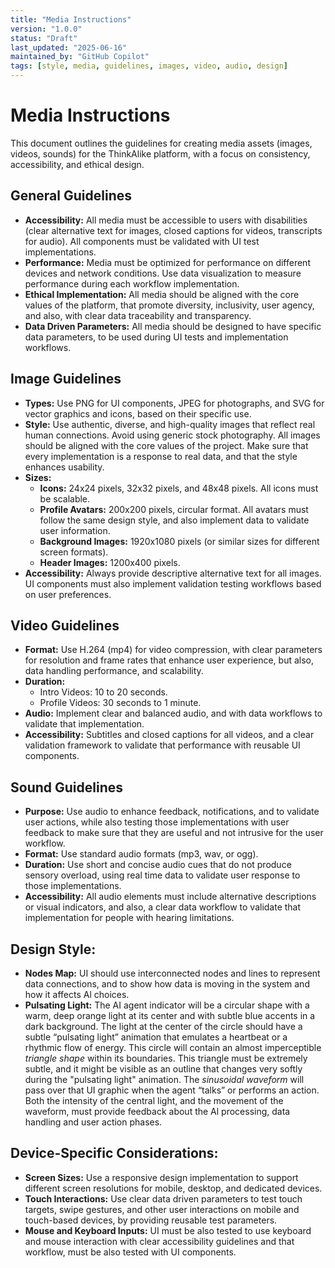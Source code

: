 ```yaml
---
title: "Media Instructions"
version: "1.0.0"
status: "Draft"
last_updated: "2025-06-16"
maintained_by: "GitHub Copilot"
tags: [style, media, guidelines, images, video, audio, design]
---
```


# Media Instructions

This document outlines the guidelines for creating media assets (images, videos, sounds) for the ThinkAlike platform, with a focus on consistency, accessibility, and ethical design.

## General Guidelines

*   **Accessibility:** All media must be accessible to users with disabilities (clear alternative text for images, closed captions for videos, transcripts for audio). All components must be validated with UI test implementations.
*   **Performance:** Media must be optimized for performance on different devices and network conditions. Use data visualization to measure performance during each workflow implementation.
*   **Ethical Implementation:** All media should be aligned with the core values of the platform, that promote diversity, inclusivity, user agency, and also, with clear data traceability and transparency.
*   **Data Driven Parameters:** All media should be designed to have specific data parameters, to be used during UI tests and implementation workflows.

## Image Guidelines

*   **Types:** Use PNG for UI components, JPEG for photographs, and SVG for vector graphics and icons, based on their specific use.
*   **Style:** Use authentic, diverse, and high-quality images that reflect real human connections. Avoid using generic stock photography. All images should be aligned with the core values of the project. Make sure that every implementation is a response to real data, and that the style enhances usability.
*   **Sizes:**
    *   **Icons:** 24x24 pixels, 32x32 pixels, and 48x48 pixels. All icons must be scalable.
    *   **Profile Avatars:** 200x200 pixels, circular format. All avatars must follow the same design style, and also implement data to validate user information.
    *   **Background Images:** 1920x1080 pixels (or similar sizes for different screen formats).
    *   **Header Images:** 1200x400 pixels.
*   **Accessibility:** Always provide descriptive alternative text for all images. UI components must also implement validation testing workflows based on user preferences.

## Video Guidelines

*   **Format:** Use H.264 (mp4) for video compression, with clear parameters for resolution and frame rates that enhance user experience, but also, data handling performance, and scalability.
*   **Duration:**
    *   Intro Videos: 10 to 20 seconds.
    *   Profile Videos: 30 seconds to 1 minute.
*   **Audio:** Implement clear and balanced audio, and with data workflows to validate that implementation.
*   **Accessibility:** Subtitles and closed captions for all videos, and a clear validation framework to validate that performance with reusable UI components.

## Sound Guidelines

*   **Purpose:** Use audio to enhance feedback, notifications, and to validate user actions, while also testing those implementations with user feedback to make sure that they are useful and not intrusive for the user workflow.
*   **Format:** Use standard audio formats (mp3, wav, or ogg).
*   **Duration:** Use short and concise audio cues that do not produce sensory overload, using real time data to validate user response to those implementations.
*   **Accessibility:** All audio elements must include alternative descriptions or visual indicators, and also, a clear data workflow to validate that implementation for people with hearing limitations.

## Design Style:

*   **Nodes Map:** UI should use interconnected nodes and lines to represent data connections, and to show how data is moving in the system and how it affects Al choices.
*   **Pulsating Light:** The AI agent indicator will be a circular shape with a warm, deep orange light at its center and with subtle blue accents in a dark background. The light at the center of the circle should have a subtle “pulsating light” animation that emulates a heartbeat or a rhythmic flow of energy. This circle will contain an almost imperceptible *triangle shape* within its boundaries. This triangle must be extremely subtle, and it might be visible as an outline that changes very softly during the "pulsating light" animation. The *sinusoidal waveform* will pass over that UI graphic when the agent “talks” or performs an action. Both the intensity of the central light, and the movement of the waveform, must provide feedback about the Al processing, data handling and user action phases.

## Device-Specific Considerations:

*   **Screen Sizes:** Use a responsive design implementation to support different screen resolutions for mobile, desktop, and dedicated devices.
*   **Touch Interactions:** Use clear data driven parameters to test touch targets, swipe gestures, and other user interactions on mobile and touch-based devices, by providing reusable test parameters.
*   **Mouse and Keyboard Inputs:** UI must be also tested to use keyboard and mouse interaction with clear accessibility guidelines and that workflow, must be also tested with UI components.
